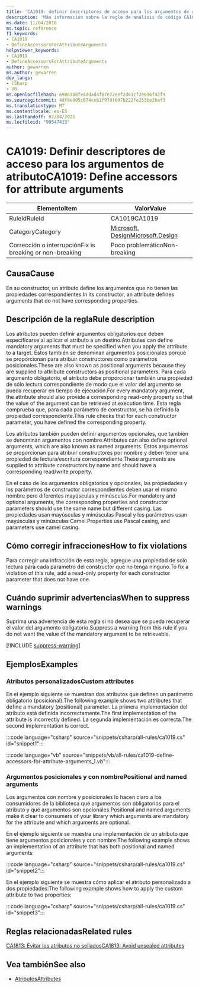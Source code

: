 ```yaml
---
title: 'CA1019: definir descriptores de acceso para los argumentos de atributo (análisis de código)'
description: 'Más información sobre la regla de análisis de código CA1019: definir descriptores de acceso para los argumentos de atributo'
ms.date: 11/04/2016
ms.topic: reference
f1_keywords:
- CA1019
- DefineAccessorsForAttributeArguments
helpviewer_keywords:
- CA1019
- DefineAccessorsForAttributeArguments
author: gewarren
ms.author: gewarren
dev_langs:
- CSharp
- VB
ms.openlocfilehash: 69063b8fe4ddad4f87e72eef2d61cf2e696f42f9
ms.sourcegitcommit: 4df8e005c074ceb1f978f007b222fe253be2baf3
ms.translationtype: MT
ms.contentlocale: es-ES
ms.lasthandoff: 02/04/2021
ms.locfileid: "99547413"
---
```

# <a name="ca1019-define-accessors-for-attribute-arguments"></a><span data-ttu-id="69218-103">CA1019: Definir descriptores de acceso para los argumentos de atributo</span><span class="sxs-lookup"><span data-stu-id="69218-103">CA1019: Define accessors for attribute arguments</span></span>

| <span data-ttu-id="69218-104">Elemento</span><span class="sxs-lookup"><span data-stu-id="69218-104">Item</span></span>                                     | <span data-ttu-id="69218-105">Valor</span><span class="sxs-lookup"><span data-stu-id="69218-105">Value</span></span>            |
|------------------------------------------|------------------|
| <span data-ttu-id="69218-106">RuleId</span><span class="sxs-lookup"><span data-stu-id="69218-106">RuleId</span></span>                                   | <span data-ttu-id="69218-107">CA1019</span><span class="sxs-lookup"><span data-stu-id="69218-107">CA1019</span></span>           |
| <span data-ttu-id="69218-108">Category</span><span class="sxs-lookup"><span data-stu-id="69218-108">Category</span></span>                                 | [<span data-ttu-id="69218-109">Microsoft. Design</span><span class="sxs-lookup"><span data-stu-id="69218-109">Microsoft.Design</span></span>](design-warnings.md) |
| <span data-ttu-id="69218-110">Corrección o interrupción</span><span class="sxs-lookup"><span data-stu-id="69218-110">Fix is breaking or non-breaking</span></span> | <span data-ttu-id="69218-111">Poco problemático</span><span class="sxs-lookup"><span data-stu-id="69218-111">Non-breaking</span></span>     |

## <a name="cause"></a><span data-ttu-id="69218-112">Causa</span><span class="sxs-lookup"><span data-stu-id="69218-112">Cause</span></span>

<span data-ttu-id="69218-113">En su constructor, un atributo define los argumentos que no tienen las propiedades correspondientes.</span><span class="sxs-lookup"><span data-stu-id="69218-113">In its constructor, an attribute defines arguments that do not have corresponding properties.</span></span>

## <a name="rule-description"></a><span data-ttu-id="69218-114">Descripción de la regla</span><span class="sxs-lookup"><span data-stu-id="69218-114">Rule description</span></span>

<span data-ttu-id="69218-115">Los atributos pueden definir argumentos obligatorios que deben especificarse al aplicar el atributo a un destino.</span><span class="sxs-lookup"><span data-stu-id="69218-115">Attributes can define mandatory arguments that must be specified when you apply the attribute to a target.</span></span> <span data-ttu-id="69218-116">Éstos también se denominan argumentos posicionales porque se proporcionan para atribuir constructores como parámetros posicionales.</span><span class="sxs-lookup"><span data-stu-id="69218-116">These are also known as positional arguments because they are supplied to attribute constructors as positional parameters.</span></span> <span data-ttu-id="69218-117">Para cada argumento obligatorio, el atributo debe proporcionar también una propiedad de sólo lectura correspondiente de modo que el valor del argumento se pueda recuperar en tiempo de ejecución.</span><span class="sxs-lookup"><span data-stu-id="69218-117">For every mandatory argument, the attribute should also provide a corresponding read-only property so that the value of the argument can be retrieved at execution time.</span></span> <span data-ttu-id="69218-118">Esta regla comprueba que, para cada parámetro de constructor, se ha definido la propiedad correspondiente.</span><span class="sxs-lookup"><span data-stu-id="69218-118">This rule checks that for each constructor parameter, you have defined the corresponding property.</span></span>

<span data-ttu-id="69218-119">Los atributos también pueden definir argumentos opcionales, que también se denominan argumentos con nombre.</span><span class="sxs-lookup"><span data-stu-id="69218-119">Attributes can also define optional arguments, which are also known as named arguments.</span></span> <span data-ttu-id="69218-120">Estos argumentos se proporcionan para atribuir constructores por nombre y deben tener una propiedad de lectura/escritura correspondiente.</span><span class="sxs-lookup"><span data-stu-id="69218-120">These arguments are supplied to attribute constructors by name and should have a corresponding read/write property.</span></span>

<span data-ttu-id="69218-121">En el caso de los argumentos obligatorios y opcionales, las propiedades y los parámetros de constructor correspondientes deben usar el mismo nombre pero diferentes mayúsculas y minúsculas.</span><span class="sxs-lookup"><span data-stu-id="69218-121">For mandatory and optional arguments, the corresponding properties and constructor parameters should use the same name but different casing.</span></span> <span data-ttu-id="69218-122">Las propiedades usan mayúsculas y minúsculas Pascal y los parámetros usan mayúsculas y minúsculas Camel.</span><span class="sxs-lookup"><span data-stu-id="69218-122">Properties use Pascal casing, and parameters use camel casing.</span></span>

## <a name="how-to-fix-violations"></a><span data-ttu-id="69218-123">Cómo corregir infracciones</span><span class="sxs-lookup"><span data-stu-id="69218-123">How to fix violations</span></span>

<span data-ttu-id="69218-124">Para corregir una infracción de esta regla, agregue una propiedad de solo lectura para cada parámetro del constructor que no tenga ninguno.</span><span class="sxs-lookup"><span data-stu-id="69218-124">To fix a violation of this rule, add a read-only property for each constructor parameter that does not have one.</span></span>

## <a name="when-to-suppress-warnings"></a><span data-ttu-id="69218-125">Cuándo suprimir advertencias</span><span class="sxs-lookup"><span data-stu-id="69218-125">When to suppress warnings</span></span>

<span data-ttu-id="69218-126">Suprima una advertencia de esta regla si no desea que se pueda recuperar el valor del argumento obligatorio.</span><span class="sxs-lookup"><span data-stu-id="69218-126">Suppress a warning from this rule if you do not want the value of the mandatory argument to be retrievable.</span></span>

[!INCLUDE [suppress-warning](../../../../includes/code-analysis/suppress-warning.md)]

## <a name="examples"></a><span data-ttu-id="69218-127">Ejemplos</span><span class="sxs-lookup"><span data-stu-id="69218-127">Examples</span></span>

### <a name="custom-attributes"></a><span data-ttu-id="69218-128">Atributos personalizados</span><span class="sxs-lookup"><span data-stu-id="69218-128">Custom attributes</span></span>

<span data-ttu-id="69218-129">En el ejemplo siguiente se muestran dos atributos que definen un parámetro obligatorio (posicional).</span><span class="sxs-lookup"><span data-stu-id="69218-129">The following example shows two attributes that define a mandatory (positional) parameter.</span></span> <span data-ttu-id="69218-130">La primera implementación del atributo está definida incorrectamente.</span><span class="sxs-lookup"><span data-stu-id="69218-130">The first implementation of the attribute is incorrectly defined.</span></span> <span data-ttu-id="69218-131">La segunda implementación es correcta.</span><span class="sxs-lookup"><span data-stu-id="69218-131">The second implementation is correct.</span></span>

:::code language="csharp" source="snippets/csharp/all-rules/ca1019.cs" id="snippet1":::

:::code language="vb" source="snippets/vb/all-rules/ca1019-define-accessors-for-attribute-arguments_1.vb":::

### <a name="positional-and-named-arguments"></a><span data-ttu-id="69218-132">Argumentos posicionales y con nombre</span><span class="sxs-lookup"><span data-stu-id="69218-132">Positional and named arguments</span></span>

<span data-ttu-id="69218-133">Los argumentos con nombre y posicionales lo hacen claro a los consumidores de la biblioteca qué argumentos son obligatorios para el atributo y qué argumentos son opcionales.</span><span class="sxs-lookup"><span data-stu-id="69218-133">Positional and named arguments make it clear to consumers of your library which arguments are mandatory for the attribute and which arguments are optional.</span></span>

<span data-ttu-id="69218-134">En el ejemplo siguiente se muestra una implementación de un atributo que tiene argumentos posicionales y con nombre:</span><span class="sxs-lookup"><span data-stu-id="69218-134">The following example shows an implementation of an attribute that has both positional and named arguments:</span></span>

:::code language="csharp" source="snippets/csharp/all-rules/ca1019.cs" id="snippet2":::

<span data-ttu-id="69218-135">En el ejemplo siguiente se muestra cómo aplicar el atributo personalizado a dos propiedades:</span><span class="sxs-lookup"><span data-stu-id="69218-135">The following example shows how to apply the custom attribute to two properties:</span></span>

:::code language="csharp" source="snippets/csharp/all-rules/ca1019.cs" id="snippet3":::

## <a name="related-rules"></a><span data-ttu-id="69218-136">Reglas relacionadas</span><span class="sxs-lookup"><span data-stu-id="69218-136">Related rules</span></span>

[<span data-ttu-id="69218-137">CA1813: Evitar los atributos no sellados</span><span class="sxs-lookup"><span data-stu-id="69218-137">CA1813: Avoid unsealed attributes</span></span>](ca1813.md)

## <a name="see-also"></a><span data-ttu-id="69218-138">Vea también</span><span class="sxs-lookup"><span data-stu-id="69218-138">See also</span></span>

- [<span data-ttu-id="69218-139">Atributos</span><span class="sxs-lookup"><span data-stu-id="69218-139">Attributes</span></span>](../../../standard/design-guidelines/attributes.md)
